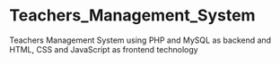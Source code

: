 # Teachers_Management_System
Teachers Management System using PHP and MySQL  as backend and HTML, CSS and JavaScript as frontend technology
